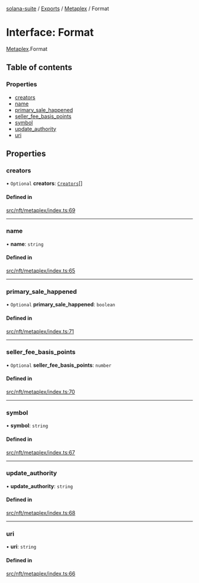 [solana-suite](../README.md) / [Exports](../modules.md) / [Metaplex](../modules/Metaplex.md) / Format

# Interface: Format

[Metaplex](../modules/Metaplex.md).Format

## Table of contents

### Properties

- [creators](Metaplex.Format.md#creators)
- [name](Metaplex.Format.md#name)
- [primary\_sale\_happened](Metaplex.Format.md#primary_sale_happened)
- [seller\_fee\_basis\_points](Metaplex.Format.md#seller_fee_basis_points)
- [symbol](Metaplex.Format.md#symbol)
- [update\_authority](Metaplex.Format.md#update_authority)
- [uri](Metaplex.Format.md#uri)

## Properties

### creators

• `Optional` **creators**: [`Creators`](Metaplex.Creators.md)[]

#### Defined in

[src/nft/metaplex/index.ts:69](https://github.com/fukaoi/solana-suite/blob/1200997/src/nft/metaplex/index.ts#L69)

___

### name

• **name**: `string`

#### Defined in

[src/nft/metaplex/index.ts:65](https://github.com/fukaoi/solana-suite/blob/1200997/src/nft/metaplex/index.ts#L65)

___

### primary\_sale\_happened

• `Optional` **primary\_sale\_happened**: `boolean`

#### Defined in

[src/nft/metaplex/index.ts:71](https://github.com/fukaoi/solana-suite/blob/1200997/src/nft/metaplex/index.ts#L71)

___

### seller\_fee\_basis\_points

• `Optional` **seller\_fee\_basis\_points**: `number`

#### Defined in

[src/nft/metaplex/index.ts:70](https://github.com/fukaoi/solana-suite/blob/1200997/src/nft/metaplex/index.ts#L70)

___

### symbol

• **symbol**: `string`

#### Defined in

[src/nft/metaplex/index.ts:67](https://github.com/fukaoi/solana-suite/blob/1200997/src/nft/metaplex/index.ts#L67)

___

### update\_authority

• **update\_authority**: `string`

#### Defined in

[src/nft/metaplex/index.ts:68](https://github.com/fukaoi/solana-suite/blob/1200997/src/nft/metaplex/index.ts#L68)

___

### uri

• **uri**: `string`

#### Defined in

[src/nft/metaplex/index.ts:66](https://github.com/fukaoi/solana-suite/blob/1200997/src/nft/metaplex/index.ts#L66)
